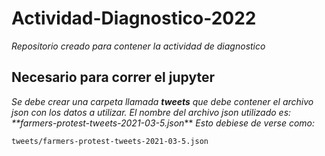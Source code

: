 # Actividad-Diagnostico-2022
_Repositorio creado para contener la actividad de diagnostico_

## Necesario para correr el jupyter
_Se debe crear una carpeta llamada **tweets** que debe contener el archivo json con los datos a utilizar. El nombre del archivo json utilizado es: **farmers-protest-tweets-2021-03-5.json_**
_Esto debiese de verse como:_

```
tweets/farmers-protest-tweets-2021-03-5.json
```
